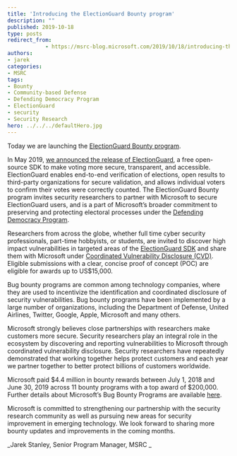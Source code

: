 ```yaml
---
title: 'Introducing the ElectionGuard Bounty program'
description: ""
published: 2019-10-18
type: posts
redirect_from:
            - https://msrc-blog.microsoft.com/2019/10/18/introducing-the-electionguard-bounty-program/
authors:
- jarek
categories:
- MSRC
tags:
- Bounty
- Community-based Defense
- Defending Democracy Program
- ElectionGuard
- security
- Security Research
hero: ../../../defaultHero.jpg
---
```

<!-- wp:paragraph -->

Today we are launching the [ElectionGuard Bounty program](<http://www.microsoft.com/msrc/bounty-electionguard >).

<!-- /wp:paragraph -->

<!-- wp:paragraph -->

In May 2019, [we announced the release of ElectionGuard](https://blogs.microsoft.com/on-the-issues/2019/05/06/protecting-democratic-elections-through-secure-verifiable-voting/), a free open-source SDK to make voting more secure, transparent, and accessible. ElectionGuard enables end-to-end verification of elections, open results to third-party organizations for secure validation, and allows individual voters to confirm their votes were correctly counted. The ElectionGuard Bounty program invites security researchers to partner with Microsoft to secure ElectionGuard users, and is a part of Microsoft’s broader commitment to preserving and protecting electoral processes under the [Defending Democracy Program](https://blogs.microsoft.com/on-the-issues/2018/04/13/announcing-the-defending-democracy-program/).

<!-- /wp:paragraph -->

<!-- wp:paragraph -->

Researchers from across the globe, whether full time cyber security professionals, part-time hobbyists, or students, are invited to discover high impact vulnerabilities in targeted areas of the [ElectionGuard SDK](https://github.com/microsoft/ElectionGuard-SDK) and share them with Microsoft under [Coordinated Vulnerability Disclosure (CVD)](https://www.microsoft.com/en-us/msrc/cvd). Eligible submissions with a clear, concise proof of concept (POC) are eligible for awards up to US\$15,000.

<!-- /wp:paragraph -->

<!-- wp:paragraph -->

Bug bounty programs are common among technology companies, where they are used to incentivize the identification and coordinated disclosure of security vulnerabilities. Bug bounty programs have been implemented by a large number of organizations, including the Department of Defense, United Airlines, Twitter, Google, Apple, Microsoft and many others.

<!-- /wp:paragraph -->

<!-- wp:paragraph -->

Microsoft strongly believes close partnerships with researchers make customers more secure. Security researchers play an integral role in the ecosystem by discovering and reporting vulnerabilities to Microsoft through coordinated vulnerability disclosure. Security researchers have repeatedly demonstrated that working together helps protect customers and each year we partner together to better protect billions of customers worldwide.

<!-- /wp:paragraph -->

<!-- wp:paragraph -->

Microsoft paid $4.4 million in bounty rewards between July 1, 2018 and June 30, 2019 across 11 bounty programs with a top award of $200,000. Further details about Microsoft’s Bug Bounty Programs are available [here](https://www.microsoft.com/en-us/msrc/bounty).

<!-- /wp:paragraph -->

<!-- wp:paragraph -->

Microsoft is committed to strengthening our partnership with the security research community as well as pursuing new areas for security improvement in emerging technology. We look forward to sharing more bounty updates and improvements in the coming months.

<!-- /wp:paragraph -->

<!-- wp:paragraph -->

_Jarek Stanley, Senior Program Manager, MSRC _

<!-- /wp:paragraph -->
